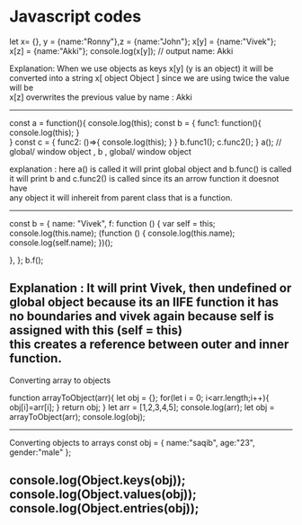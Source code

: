 # Javascript codes

let x= {}, y = {name:"Ronny"},z = {name:"John"};
x[y] = {name:"Vivek"};
x[z] = {name:"Akki"};
console.log(x[y]);  // output name: Akki

Explanation: When we use objects as keys x[y]  (y is an object) it will be converted into a string x[ object Object ] since we are using twice the value will be <br>
x[z] overwrites the previous value by name : Akki

--------------------------------------------------------------------------------------------------------------------------------------------------------------------
 const a = function(){
    console.log(this);
    const b = {
      func1: function(){
        console.log(this);
      }  
    }
    const c = {
      func2: ()=>{
        console.log(this);
      }
    }
    b.func1();
    c.func2();
  } 
  a();    // global/ window object , b , global/ window object 

explanation :  here a() is called it will print global object and b.func() is called it will print b and c.func2() is called since its an arrow function it doesnot have <br>
any object it will inhereit from parent class that is a function. 

------------------------------------------------------------------------------------------------------------------------------------------------------------------------------------------
const b = {
  name: "Vivek",
  f: function () {
    var self = this;
    console.log(this.name);
    (function () {
      console.log(this.name);
      console.log(self.name);
    })();
    
  },
};
b.f();

Explanation : It will print Vivek,  then undefined or global object  because its an IIFE function it has no boundaries and vivek again because self is assigned with this (self = this) <br> this creates a reference between outer and inner function. 
--------------------------------------------------------------------------------------------------------------------------------------------------------------------------------------
Converting array to objects 

function arrayToObject(arr){
    let obj = {};
    for(let i = 0; i<arr.length;i++){
        obj[i]=arr[i];
    }
    return obj;
}
let arr = [1,2,3,4,5];
console.log(arr);
let obj = arrayToObject(arr);
console.log(obj);

----------------------------------------------------------------------------------------------------------------------------------------------------------------------------------
Converting objects to arrays 
const obj = {
    name:"saqib",
    age:"23",
    gender:"male"
};

console.log(Object.keys(obj));
console.log(Object.values(obj));
console.log(Object.entries(obj));
------------------------------------------------------------------------------------------------------------------------------------------------------------------------------
